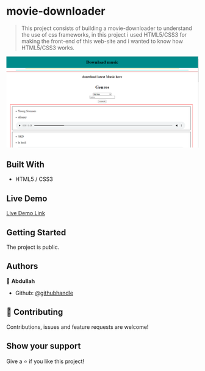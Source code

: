 # movie-downloader
> This project consists of building a movie-downloader to understand the use of css frameworks, in this project i used HTML5/CSS3 for making the front-end of this web-site and i wanted to know how HTML5/CSS3 works.

![Alt text](https://github.com/abdullah-FullStackDev/movie-downloader/blob/main/ss.png)

## Built With

- HTML5 / CSS3

## Live Demo

[Live Demo Link](https://abdullah-fullstackdev.github.io/kfc-food-page/)

## Getting Started

The project is public.

## Authors

👤 **Abdullah**

- Github: [@githubhandle](https://github.com/abdullah-FullStackDev)


## 🤝 Contributing

Contributions, issues and feature requests are welcome!

## Show your support

Give a ⭐️ if you like this project!


